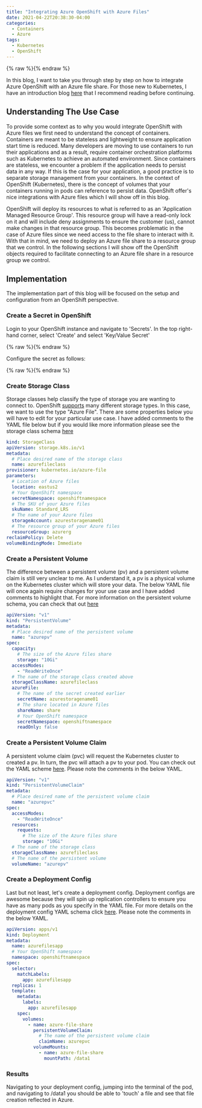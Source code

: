 ```yaml
---
title: "Integrating Azure OpenShift with Azure Files"
date: 2021-04-22T20:38:30-04:00
categories:
  - Containers
  - Azure
tags:
  - Kubernetes
  - OpenShift
---
```


{% raw %}<img src="/blog/assets/images/blog_images/aro-and-azure-files/openshift_azure.png" alt="">{% endraw %}

In this blog, I want to take you through step by step on how to integrate Azure OpenShift with an Azure file share. For those new to Kubernetes, I have an introduction blog [here](https://schiiss.github.io/blog/containers/an-introduction-to-kubernetes/) that I recommend reading before continuing.

## Understanding The Use Case

To provide some context as to why you would integrate OpenShift with Azure files we first need to understand the concept of containers. Containers are meant to be stateless and lightweight to ensure application start time is reduced. Many developers are moving to use containers to run their applications and as a result, require container orchestration platforms such as Kubernetes to achieve an automated environment. Since containers are stateless, we encounter a problem if the application needs to persist data in any way. If this is the case for your application, a good practice is to separate storage management from your containers. In the context of OpenShift (Kubernetes), there is the concept of volumes that your containers running in pods can reference to persist data. OpenShift offer's nice integrations with Azure files which I will show off in this blog.

OpenShift will deploy its resources to what is referred to as an 'Application Managed Resource Group'. This resource group will have a read-only lock on it and will include deny assignments to ensure the customer (us), cannot make changes in that resource group. This becomes problematic in the case of Azure files since we need access to the file share to interact with it. With that in mind, we need to deploy an Azure file share to a resource group that we control. In the following sections I will show off the OpenShift objects required to facilitate connecting to an Azure file share in a resource group we control. 

## Implementation

The implementation part of this blog will be focused on the setup and configuration from an OpenShift perspective. 

### Create a Secret in OpenShift

Login to your OpenShift instance and navigate to 'Secrets'. In the top right-hand corner, select 'Create' and select 'Key/Value Secret'

{% raw %}<img src="/blog/assets/images/blog_images/aro-and-azure-files/secrets_create.PNG" alt="">{% endraw %}

Configure the secret as follows:

{% raw %}<img src="/blog/assets/images/blog_images/aro-and-azure-files/secret_config.PNG" alt="">{% endraw %}


### Create Storage Class

Storage classes help classify the type of storage you are wanting to connect to. OpenShift [supports](https://docs.openshift.com/container-platform/4.7/storage/understanding-persistent-storage.html#pv-access-modes_understanding-persistent-storage) many different storage types. In this case, we want to use the type "Azure File". There are some properties below you will have to edit for your particular use case. I have added comments to the YAML file below but if you would like more information please see the storage class schema [here](https://docs.openshift.com/container-platform/4.7/rest_api/storage_apis/storageclass-storage-k8s-io-v1.html#storageclass-storage-k8s-io-v1)

```yaml
kind: StorageClass
apiVersion: storage.k8s.io/v1
metadata:
  # Place desired name of the storage class
  name: azurefileclass 
provisioner: kubernetes.io/azure-file
parameters:
  # Location of Azure files
  location: eastus2
  # Your OpenShift namespace
  secretNamespace: openshiftnamespace
  # The SKU of your Azure files
  skuName: Standard_LRS
  # The name of your Azure files
  storageAccount: azurestoragename01
  # The resource group of your Azure files
  resourceGroup: azurerg
reclaimPolicy: Delete
volumeBindingMode: Immediate
```

### Create a Persistent Volume

The difference between a persistent volume (pv) and a persistent volume claim is still very unclear to me. As I understand it, a pv is a physical volume on the Kubernetes cluster which will store your data. The below YAML file will once again require changes for your use case and I have added comments to highlight that. For more information on the persistent volume schema, you can check that out [here](https://docs.openshift.com/container-platform/4.7/rest_api/workloads_apis/persistentvolume-core-v1.html#persistentvolume-core-v1)

```yaml
apiVersion: "v1"
kind: "PersistentVolume"
metadata:
  # Place desired name of the persistent volume
  name: "azurepv" 
spec:
  capacity:
    # The size of the Azure files share
    storage: "10Gi"
  accessModes:
    - "ReadWriteOnce"
  # The name of the storage class created above
  storageClassName: azurefileclass
  azureFile:
    # The name of the secret created earlier
    secretName: azurestoragename01 
    # The share located in Azure files
    shareName: share 
    # Your OpenShift namespace
    secretNamespace: openshiftnamespace
    readOnly: false
```

### Create a Persistent Volume Claim

A persistent volume claim (pvc) will request the Kubernetes cluster to created a pv. In turn, the pvc will attach a pv to your pod. You can check out the YAML scheme [here](https://docs.openshift.com/container-platform/4.7/rest_api/storage_apis/persistentvolumeclaim-core-v1.html#persistentvolumeclaim-core-v1). Please note the comments in the below YAML.

```yaml
apiVersion: "v1"
kind: "PersistentVolumeClaim"
metadata:
  # Place desired name of the persistent volume claim
  name: "azurepvc"
spec:
  accessModes:
    - "ReadWriteOnce"
  resources:
    requests:
      # The size of the Azure files share
      storage: "10Gi"
  # The name of the storage class
  storageClassName: azurefileclass
  # The name of the persistent volume
  volumeName: "azurepv" 
```

### Create a Deployment Config

Last but not least, let's create a deployment config. Deployment configs are awesome because they will spin up replication controllers to ensure you have as many pods as you specify in the YAML file. For more details on the deployment config YAML schema click [here](https://docs.openshift.com/container-platform/4.7/rest_api/workloads_apis/deploymentconfig-apps-openshift-io-v1.html#deploymentconfig-apps-openshift-io-v1). Please note the comments in the below YAML.

```yaml
apiVersion: apps/v1
kind: Deployment
metadata:
  name: azurefilesapp
  # Your OpenShift namespace
  namespace: openshiftnamespace 
spec:
  selector:
    matchLabels:
      app: azurefilesapp
  replicas: 1
  template:
    metadata:
      labels:
        app: azurefilesapp
    spec:
      volumes:
        - name: azure-file-share
          persistentVolumeClaim:
            # The name of the persistent volume claim
            claimName: azurepvc
          volumeMounts:
            - name: azure-file-share
              mountPath: /data1
```

### Results

Navigating to your deployment config, jumping into the terminal of the pod, and navigating to /data1 you should be able to 'touch' a file and see that file creation reflected in Azure.